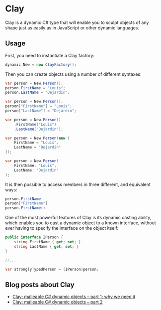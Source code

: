 # Clay

Clay is a dynamic C# type that will enable you to sculpt objects of any shape just as easily as in JavaScript or other dynamic languages.

## Usage

First, you need to instantiate a Clay factory:

```csharp
dynamic New = new ClayFactory();
```

Then you can create objects using a number of different syntaxes:

```csharp
var person = New.Person();
person.FirstName = "Louis";
person.LastName = "Dejardin";
```

```csharp
var person = New.Person();
person["FirstName"] = "Louis";
person["LastName"] = "Dejardin";
```

```csharp
var person = New.Person()
    .FirstName("Louis")
    .LastName("Dejardin");
```

```csharp
var person = New.Person(new {
    FirstName = "Louis",
    LastName = "Dejardin"
});
```

```csharp
var person = New.Person(
    FirstName: "Louis",
    LastName: "Dejardin"
);
```

It is then possible to access members in three different, and equivalent ways:

```csharp
person.FirstName
person["FirstName"]
person.FirstName()
```

One of the most powerful features of Clay is its dynamic casting ability, which enables you to cast a dynamic object to a known interface, without ever having to specify the interface on the object itself:

```csharp
public interface IPerson {
    string FirstName { get; set; }
    string LastName { get; set; }
}

//...

var stronglyTypedPerson = (IPerson)person;
```

## Blog posts about Clay

* [Clay: malleable C# dynamic objects – part 1: why we need it](https://weblogs.asp.net/bleroy/clay-malleable-c-dynamic-objects-part-1-why-we-need-it)
* [Clay: malleable C# dynamic objects – part 2](https://weblogs.asp.net/bleroy/clay-malleable-c-dynamic-objects-part-2)
